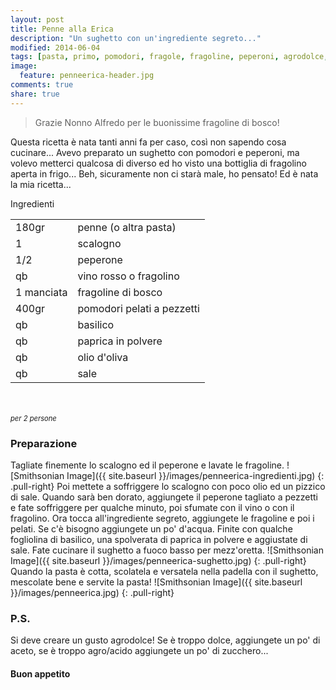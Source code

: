 ```yaml
---
layout: post
title: Penne alla Erica
description: "Un sughetto con un'ingrediente segreto..."
modified: 2014-06-04
tags: [pasta, primo, pomodori, fragole, fragoline, peperoni, agrodolce, vegan]
image:
  feature: penneerica-header.jpg
comments: true
share: true
---
```


> Grazie Nonno Alfredo per le buonissime fragoline di bosco!

Questa ricetta è nata tanti anni fa per caso, così non sapendo cosa cucinare... Avevo preparato un sughetto con pomodori e peperoni, ma volevo metterci qualcosa di diverso ed ho visto una bottiglia di fragolino aperta in frigo... Beh, sicuramente non ci starà male, ho pensato! Ed è nata la mia ricetta... 


<div class="ingredients">
  <div class="ingredients-title">Ingredienti</div>
  <table>
    <tbody>
      <tr>
        <td>180gr</td>
        <td>penne (o altra pasta)</td>
      </tr>
      <tr>
        <td>1</td>
        <td>scalogno</td>
      </tr>
      <tr>
        <td>1/2</td>
        <td>peperone</td>
      </tr>
      <tr>
        <td>qb</td>
        <td>vino rosso o fragolino</td>
      </tr>
      <tr>
        <td>1 manciata</td>
        <td>fragoline di bosco</td>
      </tr>
      <tr>
        <td>400gr</td>
        <td>pomodori pelati a pezzetti</td>
      </tr>
      <tr>
        <td>qb</td>
        <td>basilico</td>
      </tr>
      <tr>
        <td>qb</td>
        <td>paprica in polvere</td> 
      </tr>
      <tr>
        <td>qb</td>
        <td>olio d'oliva</td>
      </tr>
      <tr>
        <td>qb</td>
        <td>sale</td> 
      </tr>
    </tbody>
  </table>
  <br></br>
  <i class="pull-right" style="font-size: 80%;">per 2 persone</i>
</div>


<h3>
  <font color="grey">
    <i class="icon-cogs"></i>
  </font> Preparazione
</h3>

Tagliate finemente lo scalogno ed il peperone e lavate le fragoline. 
![Smithsonian Image]({{ site.baseurl }}/images/penneerica-ingredienti.jpg)
{: .pull-right}
Poi mettete a soffriggere lo scalogno con poco olio ed un pizzico di sale. Quando sarà ben dorato, aggiungete il peperone tagliato a pezzetti e fate soffriggere per qualche minuto, poi sfumate con il vino o con il fragolino. Ora tocca all'ingrediente segreto, aggiungete le fragoline e poi i pelati. Se c'è bisogno aggiungete un po' d'acqua. Finite con qualche fogliolina di basilico, una spolverata di paprica in polvere e aggiustate di sale. Fate cucinare il sughetto a fuoco basso per mezz'oretta.
![Smithsonian Image]({{ site.baseurl }}/images/penneerica-sughetto.jpg)
{: .pull-right}
Quando la pasta è cotta, scolatela e versatela nella padella con il sughetto, mescolate bene e servite la pasta!
![Smithsonian Image]({{ site.baseurl }}/images/penneerica.jpg)
{: .pull-right}

<h3>
  <font color="#FFCC00">
    <i class="icon-lightbulb"></i>
  </font> P.S.
</h3>

Si deve creare un gusto agrodolce! Se è troppo dolce, aggiungete un po' di aceto, se è troppo agro/acido aggiungete un po' di zucchero...

<h4>Buon appetito
  <font color="red">
    <i class="icon-smile"></i>
  </font>
</h4>
